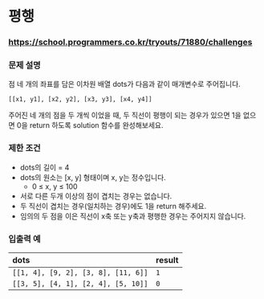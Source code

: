 # 평행

### https://school.programmers.co.kr/tryouts/71880/challenges

### 문제 설명

점 네 개의 좌표를 담은 이차원 배열 dots가 다음과 같이 매개변수로 주어집니다.

`[[x1, y1], [x2, y2], [x3, y3], [x4, y4]]`

주어진 네 개의 점을 두 개씩 이었을 때, 두 직선이 평행이 되는 경우가 있으면 1을 없으면 0을 return 하도록 solution 함수를 완성해보세요.

### 제한 조건

-   dots의 길이 = 4
-   dots의 원소는 [x, y] 형태이며 x, y는 정수입니다.
    -   0 ≤ x, y ≤ 100
-   서로 다른 두개 이상의 점이 겹치는 경우는 없습니다.
-   두 직선이 겹치는 경우(일치하는 경우)에도 1을 return 해주세요.
-   임의의 두 점을 이은 직선이 x축 또는 y축과 평행한 경우는 주어지지 않습니다.

### 입출력 예

| dots                                | result |
| :---------------------------------- | :----- |
| `[[1, 4], [9, 2], [3, 8], [11, 6]]` | `1`    |
| `[[3, 5], [4, 1], [2, 4], [5, 10]]` | `0`    |

